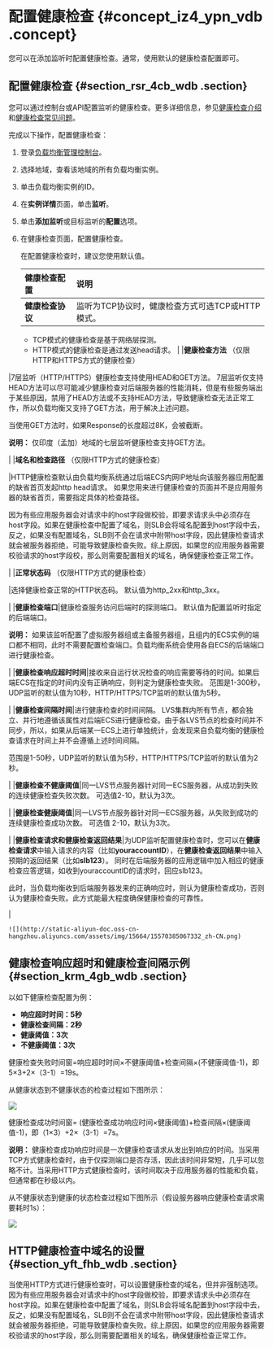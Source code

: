 # 配置健康检查 {#concept_iz4_ypn_vdb .concept}

您可以在添加监听时配置健康检查。通常，使用默认的健康检查配置即可。

## 配置健康检查 {#section_rsr_4cb_wdb .section}

您可以通过控制台或API配置监听的健康检查。更多详细信息，参见[健康检查介绍](intl.zh-CN/用户指南/健康检查/健康检查介绍.md#)和[健康检查常见问题](../intl.zh-CN/常见问题/健康检查FAQ.md#)。

完成以下操作，配置健康检查：

1.  登录[负载均衡管理控制台](https://slb.console.aliyun.com/slb)。
2.  选择地域，查看该地域的所有负载均衡实例。
3.  单击负载均衡实例的ID。
4.  在**实例详情**页面，单击**监听**。
5.  单击**添加监听**或目标监听的**配置**选项。
6.  在健康检查页面，配置健康检查。

    在配置健康检查时，建议您使用默认值。

    |健康检查配置|说明|
    |:-----|:-|
    |**健康检查协议**| 监听为TCP协议时，健康检查方式可选TCP或HTTP模式。

    -   TCP模式的健康检查是基于网络层探测。
    -   HTTP模式的健康检查是通过发送head请求。
 |
    |**健康检查方法** （仅限HTTP和HTTPS方式的健康检查）

 |7层监听（HTTP/HTTPS）健康检查支持使用HEAD和GET方法。 7层监听仅支持HEAD方法可以尽可能减少健康检查对后端服务器的性能消耗，但是有些服务端出于某些原因，禁用了HEAD方法或不支持HEAD方法，导致健康检查无法正常工作，所以负载均衡又支持了GET方法，用于解决上述问题。

 当使用GET方法时，如果Response的长度超过8K，会被截断。

 **说明：** 仅印度（孟加）地域的七层监听健康检查支持GET方法。

 |
    |**域名和检查路径** （仅限HTTP方式的健康检查）

 |HTTP健康检查默认由负载均衡系统通过后端ECS内网IP地址向该服务器应用配置的缺省首页发起http head请求。 如果您用来进行健康检查的页面并不是应用服务器的缺省首页，需要指定具体的检查路径。

 因为有些应用服务器会对请求中的host字段做校验，即要求请求头中必须存在host字段。如果在健康检查中配置了域名，则SLB会将域名配置到host字段中去，反之，如果没有配置域名，SLB则不会在请求中附带host字段，因此健康检查请求就会被服务器拒绝，可能导致健康检查失败。综上原因，如果您的应用服务器需要校验请求的host字段校，那么则需要配置相关的域名，确保健康检查正常工作。

 |
    |**正常状态码** （仅限HTTP方式的健康检查）

 |选择健康检查正常的HTTP状态码。 默认值为http\_2xx和http\_3xx。

 |
    |**健康检查端口**|健康检查服务访问后端时的探测端口。 默认值为配置监听时指定的后端端口。

 **说明：** 如果该监听配置了虚拟服务器组或主备服务器组，且组内的ECS实例的端口都不相同，此时不需要配置检查端口。负载均衡系统会使用各自ECS的后端端口进行健康检查。

 |
    |**健康检查响应超时时间**|接收来自运行状况检查的响应需要等待的时间。如果后端ECS在指定的时间内没有正确响应，则判定为健康检查失败。 范围是1-300秒，UDP监听的默认值为10秒，HTTP/HTTPS/TCP监听的默认值为5秒。

 |
    |**健康检查间隔时间**|进行健康检查的时间间隔。 LVS集群内所有节点，都会独立、并行地遵循该属性对后端ECS进行健康检查。由于各LVS节点的检查时间并不同步，所以，如果从后端某一ECS上进行单独统计，会发现来自负载均衡的健康检查请求在时间上并不会遵循上述时间间隔。

 范围是1-50秒，UDP监听的默认值为5秒，HTTP/HTTPS/TCP监听的默认值为2秒。

 |
    |**健康检查不健康阈值**|同一LVS节点服务器针对同一ECS服务器，从成功到失败的连续健康检查失败次数。 可选值2-10，默认为3次。

 |
    |**健康检查健康阈值**|同一LVS节点服务器针对同一ECS服务器，从失败到成功的连续健康检查成功次数。 可选值 2-10，默认为3次。

 |
    |**健康检查请求和健康检查返回结果**|为UDP监听配置健康检查时，您可以在**健康检查请求**中输入请求的内容（比如**youraccountID**），在**健康检查返回结果**中输入预期的返回结果（比如**slb123**）。 同时在后端服务器的应用逻辑中加入相应的健康检查应答逻辑，如收到youraccountID的请求时，回应slb123。

 此时，当负载均衡收到后端服务器发来的正确响应时，则认为健康检查成功，否则认为健康检查失败。此方式能最大程度确保健康检查的可靠性。

 |

    ![](http://static-aliyun-doc.oss-cn-hangzhou.aliyuncs.com/assets/img/15664/15570385067332_zh-CN.png)


## 健康检查响应超时和健康检查间隔示例 {#section_krm_4gb_wdb .section}

以如下健康检查配置为例：

-   **响应超时时间：5秒**
-   **健康检查间隔：2秒**
-   **健康阈值：3次**
-   **不健康阈值：3次**

健康检查失败时间窗=响应超时时间×不健康阈值+检查间隔×\(不健康阈值-1\)，即5×3+2×（3-1）=19s。

从健康状态到不健康状态的检查过程如下图所示：

![](http://static-aliyun-doc.oss-cn-hangzhou.aliyuncs.com/assets/img/4138/15570385062816_zh-CN.png)

健康检查成功时间窗= \(健康检查成功响应时间×健康阈值\)+检查间隔×\(健康阈值-1\)，即（1×3）+2×（3-1）=7s。

**说明：** 健康检查成功响应时间是一次健康检查请求从发出到响应的时间。当采用TCP方式健康检查时，由于仅探测端口是否存活，因此该时间非常短，几乎可以忽略不计。当采用HTTP方式健康检查时，该时间取决于应用服务器的性能和负载，但通常都在秒级以内。

从不健康状态到健康的状态检查过程如下图所示（假设服务器响应健康检查请求需要耗时1s）：

![](http://static-aliyun-doc.oss-cn-hangzhou.aliyuncs.com/assets/img/4138/15570385062820_zh-CN.png)

## HTTP健康检查中域名的设置 {#section_yft_fhb_wdb .section}

当使用HTTP方式进行健康检查时，可以设置健康检查的域名，但并非强制选项。因为有些应用服务器会对请求中的host字段做校验，即要求请求头中必须存在host字段。如果在健康检查中配置了域名，则SLB会将域名配置到host字段中去，反之，如果没有配置域名，SLB则不会在请求中附带host字段，因此健康检查请求就会被服务器拒绝，可能导致健康检查失败。综上原因，如果您的应用服务器需要校验请求的host字段，那么则需要配置相关的域名，确保健康检查正常工作。

